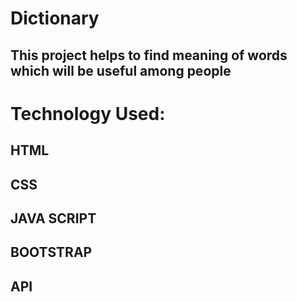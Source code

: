 # Dictionary
## This project helps to find meaning of words which will be useful among people
# Technology Used:
## HTML
## CSS
## JAVA SCRIPT
## BOOTSTRAP
## API
